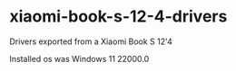 # xiaomi-book-s-12-4-drivers
Drivers exported from a Xiaomi Book S 12'4

Installed os was Windows 11 22000.0
